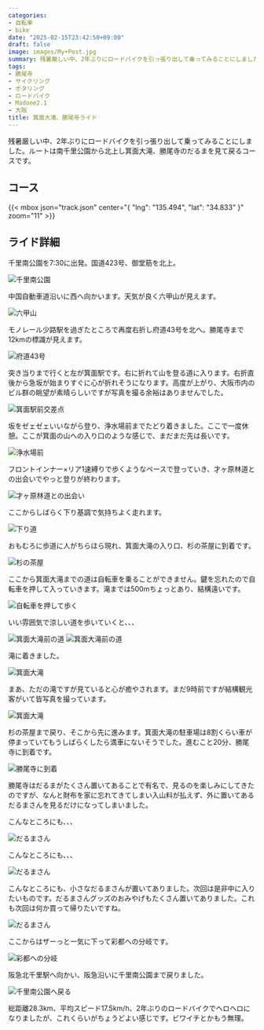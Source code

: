 ```yaml
---
categories:
- 自転車
- bike
date: "2025-02-15T23:42:50+09:00"
draft: false
image: images/My+Post.jpg
summary: 残暑厳しい中、2年ぶりにロードバイクを引っ張り出して乗ってみることにしました。ルートは南千里公園から北上し箕面大滝、勝尾寺のだるまを見て戻るコースです。
tags:
- 勝尾寺
- サイクリング
- ポタリング
- ロードバイク
- Madone2.1
- 大阪
title: 箕面大滝、勝尾寺ライド
---
```


残暑厳しい中、2年ぶりにロードバイクを引っ張り出して乗ってみることにしました。ルートは南千里公園から北上し箕面大滝、勝尾寺のだるまを見て戻るコースです。

## コース

{{< mbox json="track.json" center="{ \"lng\": \"135.494\", \"lat\": \"34.833\" }" zoom="11" >}}

## ライド詳細

千里南公園を7:30に出発。国道423号、御堂筋を北上。

![千里南公園](./images/IMG_20200823_073106.jpg)

中国自動車道沿いに西へ向かいます。天気が良く六甲山が見えます。

![六甲山](./images/IMG_20200823_075010.jpg)

モノレール少路駅を過ぎたところで再度右折し府道43号を北へ。勝尾寺まで12kmの標識が見えます。

![府道43号](./images/IMG_20200823_075535.jpg)

突き当りまで行くと左が箕面駅です。右に折れて山を登る道に入ります。右折直後から急坂が始まりすぐに心が折れそうになります。高度が上がり、大阪市内のビル群の眺望が素晴らしいですが写真を撮る余裕はありませんでした。

![箕面駅前交差点](./images/IMG_20200823_081006.jpg)

坂をゼェゼェいいながら登り、浄水場前までたどり着きました。ここで一度休憩。ここが箕面の山への入り口のような感じで、まだまだ先は長いです。

![浄水場前](./images/IMG_20200823_081639.jpg)

フロントインナー×リア1速縛りで歩くようなペースで登っていき、才ヶ原林道との出会いでやっと登りが終わります。

![才ヶ原林道との出会い](./images/IMG_20200823_083013.jpg)

ここからしばらく下り基調で気持ちよく走れます。

![下り道](./images/IMG_20200823_083237.jpg)

おもむろに歩道に人がちらほら現れ、箕面大滝の入り口、杉の茶屋に到着です。

![杉の茶屋](./images/IMG_20200823_083635.jpg)

ここから箕面大滝までの道は自転車を乗ることができません。鍵を忘れたので自転車を押して入っていきます。滝までは500mちょっとあり、結構遠いです。

![自転車を押して歩く](./images/IMG_20200823_085937.jpg)

いい雰囲気で涼しい道を歩いていくと、、、

![箕面大滝前の道](./images/IMG_20200823_084425.jpg)
![箕面大滝前の道](./images/IMG_20200823_084520.jpg)

滝に着きました。

![箕面大滝](./images/IMG_20200823_084702.jpg)

まあ、ただの滝ですが見ていると心が癒やされます。まだ9時前ですが結構観光客がいて皆写真を撮っています。

![箕面大滝](./images/DSCF0230.jpg)

杉の茶屋まで戻り、そこから先に進みます。箕面大滝の駐車場は8割くらい車が停まっていてもうしばらくしたら満車にないそうでした。進むこと20分、勝尾寺に到着です。

![勝尾寺に到着](./images/IMG_20200823_092623.jpg)

勝尾寺はだるまがたくさん置いてあることで有名で、見るのを楽しみにしてきたのですが、なんと財布を家に忘れてきてしまい入山料が払えず、外に置いてあるだるまさんを見るだけになってしまいました。

こんなところにも、、、

![だるまさん](./images/DSCF0233.JPG)

こんなところにも、、、

![だるまさん](./images/DSCF0234.jpg)

こんなところにも、小さなだるまさんが置いてありました。次回は是非中に入りたいものです。だるまさんグッズのおみやげもたくさん置いてありました。これも次回は何か買って帰りたいですね。

![だるまさん](./images/DSCF0237.JPG)

ここからはザーっと一気に下って彩都への分岐です。

![彩都への分岐](./images/IMG_20200823_093438.jpg)

阪急北千里駅へ向かい、阪急沿いに千里南公園まで戻りました。

![千里南公園へ戻る](./images/DSCF0239.JPG)

総距離28.3km、平均スピード17.5km/h、2年ぶりのロードバイクでヘロヘロになりましたが、これくらいがちょうどよい感じです。ビワイチとかもう無理。
